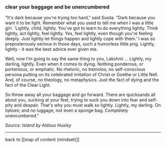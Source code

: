 ### clear your baggage and be unencumbered

"It's dark because you're trying too hard," said Susila. "Dark because you want it to be light. Remember what you used to tell me when I was a little girl. 'Lightly, child, lightly. You've got to learn to do everything lightly. Think lightly, act lightly, feel lightly. Yes, feel lightly, even though you're feeling deeply. Just lightly let things happen and lightly cope with them.' I was so preposterously serious in those days, such a humorless little prig. Lightly, lightly - it was the best advice ever given me.

Well, now I'm going to say the same thing to you, Lakshmi ... Lightly, my darling, lightly. Even when it comes to dying. Nothing ponderous, or portentous, or emphatic. No rhetoric, no tremolos, no self-conscious persona putting on its celebrated imitation of Christ or Goethe or Little Nell. And, of course, no theology, no metaphysics. Just the fact of dying and the fact of the Clear Light.

So throw away all your baggage and go forward. There are quicksands all about you, sucking at your feet, trying to suck you down into fear and self-pity and despair. That's why you must walk so lightly. Lightly, my darling. On tiptoes; and no luggage, not even a sponge bag. Completely unencumbered."

*Source: Island by Aldous Huxley*

---

back to [[map of content (mindset)]]